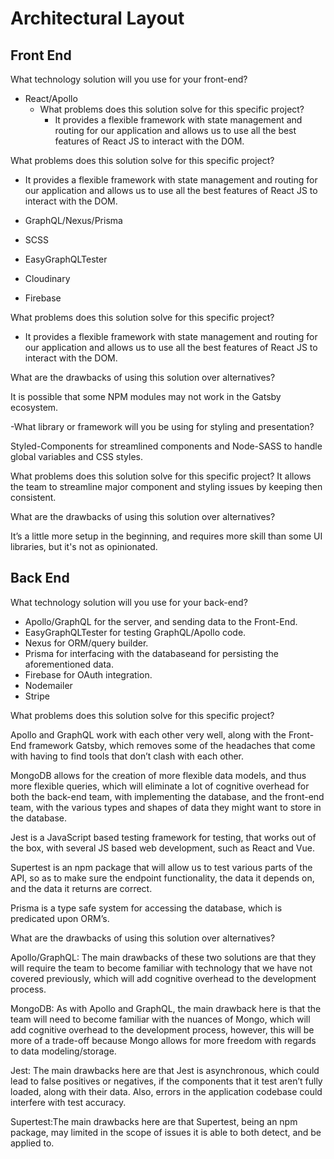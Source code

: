 # Architectural Layout
## Front End 
What technology solution will you use for your front-end? 

* React/Apollo
  * What problems does this solution solve for this specific project? 
      * It provides a flexible framework with state management and routing for our application and allows us to use all the best features of React JS to interact with the DOM.

  
What problems does this solution solve for this specific project? 
* It provides a flexible framework with state management and routing for our application and allows us to use all the best features of React JS to interact with the DOM.

* GraphQL/Nexus/Prisma
* SCSS
* EasyGraphQLTester
* Cloudinary
* Firebase

What problems does this solution solve for this specific project? 
* It provides a flexible framework with state management and routing for our application and allows us to use all the best features of React JS to interact with the DOM.

What are the drawbacks of using this solution over alternatives?

It is possible that some NPM modules may not work in the Gatsby ecosystem. 


-What library or framework will you be using for styling and presentation?  

Styled-Components for streamlined components and Node-SASS to handle global variables and CSS styles.

What problems does this solution solve for this specific project? 
It allows the team to streamline major component and styling issues by keeping then consistent. 

What are the drawbacks of using this solution over alternatives? 

It’s a little more setup in the beginning, and requires more skill than some UI libraries, but it's not as opinionated.


## Back End
What technology solution will you use for your back-end?

* Apollo/GraphQL for the server, and sending data to the Front-End.
* EasyGraphQLTester for testing GraphQL/Apollo code.
* Nexus for ORM/query builder.
* Prisma for interfacing with the databaseand for persisting the aforementioned data.
* Firebase for OAuth integration.
* Nodemailer
* Stripe



What problems does this solution solve for this specific project?

Apollo and GraphQL work with each other very well, along with the Front-End framework Gatsby, which removes some of the headaches that come with having to find tools that don’t clash with each other.

MongoDB allows for the creation of more flexible data models, and thus more flexible queries, which will eliminate a lot of cognitive overhead for both the back-end team, with implementing the database, and the front-end team, with the various types and shapes of data they might want to store in the database.

Jest is a JavaScript based testing framework for testing, that works out of the box, with several JS based web development, such as React and Vue.

Supertest is an npm package that will allow us to test various parts of the API, so as to make sure the endpoint functionality, the data it depends on, and the data it returns are correct.

Prisma is a type safe system for accessing the database, which is predicated upon ORM’s.


What are the drawbacks of using this solution over alternatives?

Apollo/GraphQL: The main drawbacks of these two solutions are that they will require the team to become familiar with technology that we have not covered previously, which will add cognitive overhead to the development process.

MongoDB: As with Apollo and GraphQL, the main drawback here is that the team will need to become familiar with the nuances of Mongo, which will add cognitive overhead to the development process, however, this will be more of a trade-off because Mongo allows for more freedom with regards to data modeling/storage.

Jest: The main drawbacks here are that Jest is asynchronous, which could lead to false positives or negatives, if the components that it test aren’t fully loaded, along with their data. Also, errors in the application codebase could interfere with test accuracy.

Supertest:The main drawbacks here are that Supertest, being an npm package, may limited in the scope of issues it is able to both detect, and be applied to.


